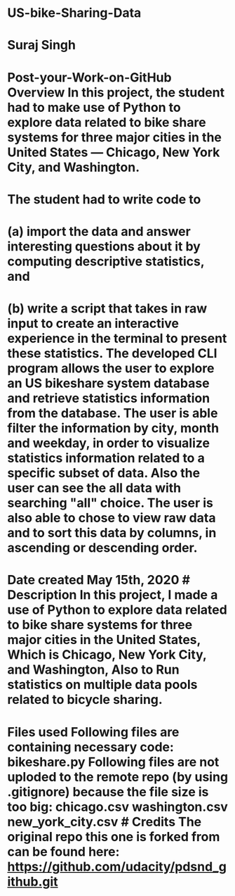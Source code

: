 # US-bike-Sharing-Data
# Suraj Singh  #
# Post-your-Work-on-GitHub Overview In this project, the student had to make use of Python to explore data related to bike share systems for three major cities in the United States — Chicago, New York City, and Washington. 
# The student had to write code to 
# (a) import the data and answer interesting questions about it by computing descriptive statistics, and 
# (b) write a script that takes in raw input to create an interactive experience in the terminal to present these statistics.  The developed CLI program allows the user to explore an US bikeshare system database and retrieve statistics information from the database. The user is able filter the information by city, month and weekday, in order to visualize statistics information related to a specific subset of data. Also the user can see the all data with searching "all" choice.  The user is also able to chose to view raw data and to sort this data by columns, in ascending or descending order.
# Date created May 15th, 2020  # Description In this project, I made a use of Python to explore data related to bike share systems for three major cities in the United States, Which is Chicago, New York City, and Washington, Also to Run statistics on multiple data pools related to bicycle sharing.
# Files used Following files are containing necessary code: bikeshare.py  Following files are not uploded to the remote repo (by using .gitignore) because the file size is too big: chicago.csv washington.csv new_york_city.csv  # Credits The original repo this one is forked from can be found here: https://github.com/udacity/pdsnd_github.git

